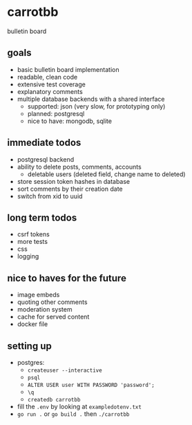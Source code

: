 # carrotbb
bulletin board

## goals
- basic bulletin board implementation
- readable, clean code
- extensive test coverage
- explanatory comments
- multiple database backends with a shared interface
    - supported: json (very slow, for prototyping only)
    - planned: postgresql
    - nice to have: mongodb, sqlite

## immediate todos
- postgresql backend
- ability to delete posts, comments, accounts
    - deletable users (deleted field, change name to deleted)
- store session token hashes in database
- sort comments by their creation date
- switch from xid to uuid

## long term todos
- csrf tokens
- more tests
- css
- logging

## nice to haves for the future
- image embeds
- quoting other comments
- moderation system
- cache for served content
- docker file

## setting up
- postgres:
    - `createuser --interactive`
    - `psql`
    - `ALTER USER user WITH PASSWORD 'password';`
    - `\q`
    - `createdb carrotbb`
- fill the `.env` by looking at `exampledotenv.txt`
- `go run .` or `go build .` then `./carrotbb`